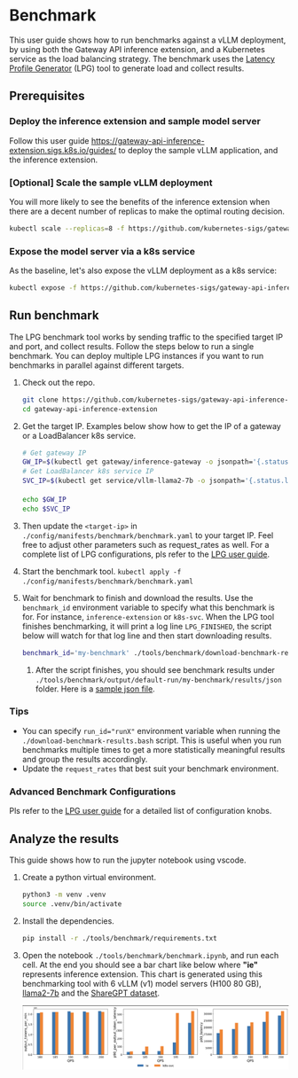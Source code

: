 # Benchmark

This user guide shows how to run benchmarks against a vLLM deployment, by using both the Gateway API
inference extension, and a Kubernetes service as the load balancing strategy. The
benchmark uses the [Latency Profile Generator](https://github.com/AI-Hypercomputer/inference-benchmark) (LPG)
tool to generate load and collect results.

## Prerequisites

### Deploy the inference extension and sample model server

Follow this user guide https://gateway-api-inference-extension.sigs.k8s.io/guides/ to deploy the
sample vLLM application, and the inference extension.

### [Optional] Scale the sample vLLM deployment

You will more likely to see the benefits of the inference extension when there are a decent number of replicas to make the optimal routing decision. 

```bash
kubectl scale --replicas=8 -f https://github.com/kubernetes-sigs/gateway-api-inference-extension/raw/main/config/manifests/vllm/gpu-deployment.yaml
```

### Expose the model server via a k8s service

As the baseline, let's also expose the vLLM deployment as a k8s service:

```bash
kubectl expose -f https://github.com/kubernetes-sigs/gateway-api-inference-extension/raw/main/config/manifests/vllm/gpu-deployment.yaml --port=8081 --target-port=8000 --type=LoadBalancer
```

## Run benchmark

The LPG benchmark tool works by sending traffic to the specified target IP and port, and collect results. Follow the steps below to run a single benchmark. You can deploy multiple LPG instances if you want to run benchmarks in parallel against different targets.

1. Check out the repo.
    
    ```bash
    git clone https://github.com/kubernetes-sigs/gateway-api-inference-extension
    cd gateway-api-inference-extension
    ```

1. Get the target IP. Examples below show how to get the IP of a gateway or a LoadBalancer k8s service.

    ```bash
    # Get gateway IP
    GW_IP=$(kubectl get gateway/inference-gateway -o jsonpath='{.status.addresses[0].value}')
    # Get LoadBalancer k8s service IP
    SVC_IP=$(kubectl get service/vllm-llama2-7b -o jsonpath='{.status.loadBalancer.ingress[0].ip}')

    echo $GW_IP
    echo $SVC_IP
    ```

1. Then update the `<target-ip>` in `./config/manifests/benchmark/benchmark.yaml` to your target IP. Feel free to adjust other parameters such as request_rates as well. For a complete list of LPG configurations, pls refer to the [LPG user guide](https://github.com/AI-Hypercomputer/inference-benchmark?tab=readme-ov-file#configuring-the-benchmark).

1. Start the benchmark tool. `kubectl apply -f ./config/manifests/benchmark/benchmark.yaml`

1. Wait for benchmark to finish and download the results. Use the `benchmark_id` environment variable
to specify what this benchmark is for. For instance, `inference-extension` or `k8s-svc`. When the LPG tool finishes benchmarking, it will print a log line `LPG_FINISHED`,
the script below will watch for that log line and then start downloading results.

    ```bash
    benchmark_id='my-benchmark' ./tools/benchmark/download-benchmark-results.bash
    ```
    1. After the script finishes, you should see benchmark results under `./tools/benchmark/output/default-run/my-benchmark/results/json` folder. Here is a [sample json file](./sample.json).

### Tips

* You can specify `run_id="runX"` environment variable when running the `./download-benchmark-results.bash` script.
This is useful when you run benchmarks multiple times to get a more statistically meaningful results and group the results accordingly.
* Update the `request_rates` that best suit your benchmark environment.

### Advanced Benchmark Configurations

Pls refer to the [LPG user guide](https://github.com/AI-Hypercomputer/inference-benchmark?tab=readme-ov-file#configuring-the-benchmark) for a detailed list of configuration knobs.

## Analyze the results

This guide shows how to run the jupyter notebook using vscode.

1. Create a python virtual environment.

    ```bash
    python3 -m venv .venv
    source .venv/bin/activate
    ```

1. Install the dependencies.

    ```bash
    pip install -r ./tools/benchmark/requirements.txt
    ```

1. Open the notebook `./tools/benchmark/benchmark.ipynb`, and run each cell. At the end you should
    see a bar chart like below where **"ie"** represents inference extension. This chart is generated using this benchmarking tool with 6 vLLM (v1) model servers (H100 80 GB), [llama2-7b](https://huggingface.co/meta-llama/Llama-2-7b-chat-hf/tree/main) and the [ShareGPT dataset](https://huggingface.co/datasets/anon8231489123/ShareGPT_Vicuna_unfiltered/resolve/main/ShareGPT_V3_unfiltered_cleaned_split.json).
    
    ![alt text](example-bar-chart.png)